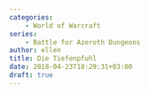 ```yaml
---
categories:
    - World of Warcraft
series:
    - Battle for Azeroth Dungeons
author: ellen
title: Die Tiefenpfuhl
date: 2018-04-23T18:29:31+03:00
draft: true
---
```

